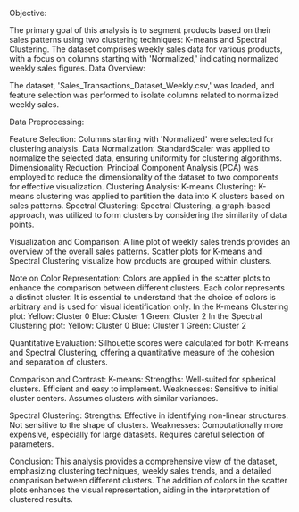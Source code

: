 Objective:

The primary goal of this analysis is to segment products based on their sales patterns using two clustering techniques: K-means and Spectral Clustering. The dataset comprises weekly sales data for various products, with a focus on columns starting with 'Normalized,' indicating normalized weekly sales figures.
Data Overview:


The dataset, 'Sales_Transactions_Dataset_Weekly.csv,' was loaded, and feature selection was performed to isolate columns related to normalized weekly sales.

Data Preprocessing:

Feature Selection:
Columns starting with 'Normalized' were selected for clustering analysis.
Data Normalization:
StandardScaler was applied to normalize the selected data, ensuring uniformity for clustering algorithms.
Dimensionality Reduction:
Principal Component Analysis (PCA) was employed to reduce the dimensionality of the dataset to two components for effective visualization.
Clustering Analysis:
K-means Clustering:
K-means clustering was applied to partition the data into K clusters based on sales patterns.
Spectral Clustering:
Spectral Clustering, a graph-based approach, was utilized to form clusters by considering the similarity of data points.

Visualization and Comparison:
A line plot of weekly sales trends provides an overview of the overall sales patterns.
Scatter plots for K-means and Spectral Clustering visualize how products are grouped within clusters.



Note on Color Representation:
Colors are applied in the scatter plots to enhance the comparison between different clusters. Each color represents a distinct cluster. It is essential to understand that the choice of colors is arbitrary and is used for visual identification only. 
In the K-means Clustering plot:
Yellow: Cluster 0
Blue: Cluster 1
Green: Cluster 2
In the Spectral Clustering plot:
Yellow: Cluster 0
Blue: Cluster 1
Green: Cluster 2

Quantitative Evaluation:
Silhouette scores were calculated for both K-means and Spectral Clustering, offering a quantitative measure of the cohesion and separation of clusters.


Comparison and Contrast:
K-means:
Strengths:
Well-suited for spherical clusters.
Efficient and easy to implement.
Weaknesses:
Sensitive to initial cluster centers.
Assumes clusters with similar variances.

Spectral Clustering:
Strengths:
Effective in identifying non-linear structures.
Not sensitive to the shape of clusters.
Weaknesses:
Computationally more expensive, especially for large datasets.
Requires careful selection of parameters.


Conclusion:
This analysis provides a comprehensive view of the dataset, emphasizing clustering techniques, weekly sales trends, and a detailed comparison between different clusters. The addition of colors in the scatter plots enhances the visual representation, aiding in the interpretation of clustered results.
